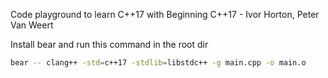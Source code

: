 Code playground to learn C++17 with Beginning C++17 - Ivor Horton, Peter Van Weert

Install bear and run this command in the root dir

```bash
bear -- clang++ -std=c++17 -stdlib=libstdc++ -g main.cpp -o main.o
```
